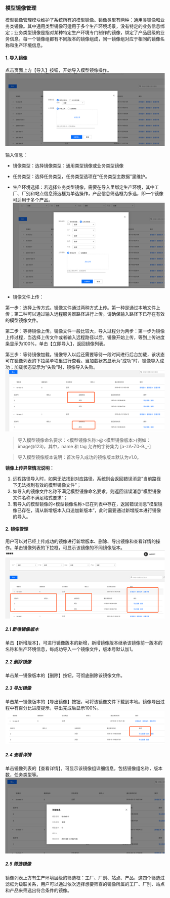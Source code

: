### 模型镜像管理
模型镜像管理模块维护了系统所有的模型镜像。镜像类型有两种：通用类镜像和业务类镜像。其中通用类型镜像可适用于多个生产环境场景，没有特定的业务信息绑定；业务类型镜像是指对某种特定生产环境专门制作的镜像，绑定了产品层级的业务信息。每一个镜像组都有不同版本的镜像组成，同一镜像组对应于相同的镜像名称和生产环境信息。
#### 1. 导入镜像
点击页面上方【导入】按钮，开始导入模型镜像操作。
![avatar](/pics/导入镜像.png)

输入信息：

- 镜像类型：选择镜像类型：通用类型镜像或业务类型镜像

- 任务类型：选择任务类型，任务类型选项在“任务类型主数据”里维护。
- 生产环境选择：若选择业务类型镜像，需要在导入里绑定生产环境，其中工厂、厂别和站点信息筛选框为单选操作，产品信息筛选框为多选，即一个镜像可适用于多个产品。
![avatar](/pics/导入业务镜像.png)

- 镜像文件上传：

第一步：选择上传方式。镜像文件通过两种方式上传。第一种是通过本地文件上传；第二种可以通过输入远程服务器路径进行上传。请确保输入路径下已存在有效的模型镜像文件。

第二步：等待镜像上传。镜像文件一般比较大，导入过程分为两步：第一步为镜像上传过程，当选择上传文件或者输入远程路径以后，镜像开始上传，等到上传进度条显示为100%，单击【立即导入】，返回镜像列表。

第三步：等待镜像加载。镜像导入以后还需要等待一段时间进行后台加载，该状态可在镜像列表的下拉菜单项里进行查看。当加载状态显示为“成功”时，镜像导入成功；加载状态显示为“失败”时，镜像导入失败。
![avatar](/pics/镜像加载.png)


> 导入模型镜像命名要求：<模型镜像名称>@<模型镜像版本>(例如：image@123)，其中，name 和 tag 允许的字符集为 [a-zA-Z0-9._-]

> 导入模型镜像版本说明：首次导入成功的镜像版本默认为v1.0。

**镜像上传异常情况说明：**

1. 远程路径导入时，如果无法找到对应路径，系统则会返回错误消息”当前路径下无法找到有效的模型镜像文件”；
2. 如导入的镜像文件名称不满足模型镜像命名要求，则返回错误消息”模型镜像文件名称不满足格式要求”；
3. 若导入的模型镜像的<模型镜像名称>已在列表中存在，返回错误消息”模型镜像已存在，请从新增版本入口追加新版本”，此时需要通过新增版本进行镜像的导入。

#### 2. 镜像管理
用户可以对已经上传成功的镜像进行新增版本、删除、导出镜像和查看详情的操作。单击镜像列表的下拉框，可显示该镜像的不同镜像版本。
![avatar](/pics/镜像管理.png)
##### 2.1 新增镜像版本
单击【新增版本】，可进行镜像版本的新增，新增镜像版本继承该镜像前一版本的名称和生产环境信息，每成功导入一个镜像文件，版本号默认加1。

##### 2.2 删除镜像
单击某一镜像版本的【删除】按钮，可彻底删除该镜像文件。
##### 2.3 导出镜像
单击某一镜像版本的【导出镜像】按钮，可将该镜像文件下载到本地。镜像导出过程中有百分比进度提示，导出完成后显示100%。
![avatar](/pics/镜像导出.png)

##### 2.4 查看详情
单击镜像列表的【查看详情】，可显示该镜像组详细信息，包括镜像组名称，版本数，任务类型等。
![avatar](/pics/查看详情.png)
##### 2.5 筛选镜像
镜像列表上方有生产环境层级的筛选框：工厂、厂别、站点、产品，这四个筛选过滤框为级联关系，用户可以通过依次选择想要筛查的镜像所属的工厂、厂别、站点和产品来筛选出符合条件的镜像。

